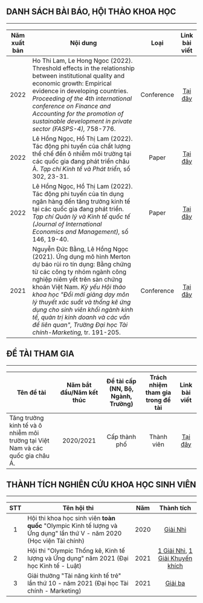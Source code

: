 ## DANH SÁCH BÀI BÁO, HỘI THẢO KHOA HỌC
___
|Năm xuất bản|Nội dung|Loại|Link bài viết|
|:---:|--------|:------------:|:-------------:|
|2022|Ho Thi Lam, Le Hong Ngoc (2022). Threshold effects in the relationship between institutional quality and economic growth: Empirical evidence in developing countries. *Proceeding of the 4th international conference on Finance and Accounting for the promotion of sustainable development in private sector (FASPS-4),* 758-776.|Conference|[Tại đây](https://drive.google.com/file/d/16pmXCE25fKXjhQoegZapN0WBXilzs3ZY/view?usp=sharing)|
|2022|Lê Hồng Ngọc, Hồ Thị Lam (2022). Tác động phi tuyến của chất lượng thể chế đến ô nhiễm môi trường tại các quốc gia đang phát triển châu Á. *Tạp chí Kinh tế và Phát triển,* số 302, 23-31.|Paper|[Tại đây](https://drive.google.com/file/d/1RIb28TNqy_ylkxGQ0eAuBGIQNfN6oMKF/view?usp=sharing)|
|2022|Lê Hồng Ngọc, Hồ Thị Lam (2022). Tác động phi tuyến của tín dụng ngân hàng đến tăng trưởng kinh tế tại các quốc gia đang phát triển. *Tạp chí Quản lý và Kinh tế quốc tế (Journal of International Economics and Management),* số 146, 19-40.|Paper|[Tại đây](https://drive.google.com/file/d/1PNM6apPrX20bGSrVNfXmD1Il__574mwW/view?usp=sharing)|
|2021|Nguyễn Đức Bằng, Lê Hồng Ngọc (2021). Ứng dụng mô hình Merton dự báo rủi ro tín dụng: Bằng chứng từ các công ty nhóm ngành công nghiệp niêm yết trên sàn chứng khoán Việt Nam. *Kỷ yếu Hội thảo khoa học "Đổi mới giảng dạy môn lý thuyết xác suất và thống kê ứng dụng cho sinh viên khối ngành kinh tế, quản trị kinh doanh và các vấn đề liên quan", Trường Đại học Tài chính-Marketing,* tr. 191-205.|Conference|[Tại đây](https://drive.google.com/file/d/1G-WxKon8szMB0re2jSu2A14OXbTVOhxl/view?usp=sharing)|


## ĐỀ TÀI THAM GIA
___
|Tên đề tài|Năm bắt đầu/Năm kết thúc|Đề tài cấp (NN, Bộ, Ngành, Trường)|Trách nhiệm tham gia trong đề tài|Link bài viết|
|--------|:----------------------:|:--------------------------------:|:-------------------------------:|:-----------:|
|Tăng trưởng kinh tế và ô nhiễm môi trường tại Việt Nam và các quốc gia châu Á.|2020/2021|Cấp thành phố|Thành viên|[Tại đây](https://drive.google.com/file/d/1aVVpEjySmi-MZ_p204OEL8_UB4uyPXNK/view?usp=sharing)|


## THÀNH TÍCH NGHIÊN CỨU KHOA HỌC SINH VIÊN
___
|STT|Tên hội thi|Năm|Thành tích|
|:---:|---------|:---:|:------:|
|1|Hội thi khoa học sinh viên **toàn quốc** "Olympic Kinh tế lượng và Ứng dụng" lần thứ V - năm 2020 (Học viện Tài chính)|2020|[Giải Nhì](https://drive.google.com/file/d/1A-0PzWwWrZvaCs-r8QBIwHDFSSDQWzVA/view?usp=sharing)|
|2|Hội thi "Olympic Thống kê, Kinh tế lượng và Ứng dụng" năm 2021 (Đại học Kinh tế - Luật)|2021|[1 Giải Nhì](https://drive.google.com/file/d/1goimmemnucV-zN8VJ3i5ea0j5lg92Bt3/view?usp=sharing), [1 Giải Khuyến khích](https://drive.google.com/file/d/1DarfDF5niV0onotfOqSXy5X2V1AqYWi8/view?usp=sharing)|
|3|Giải thưởng "Tài năng kinh tế trẻ" lần thứ 10 - năm 2021 (Đại học Tài chính - Marketing)|2021|[Giải ba](https://drive.google.com/file/d/1hBBbhYm9HHCvFywLWl5P75VxKZGll0JB/view?usp=sharing)|
